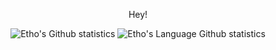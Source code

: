 <p align="center">Hey!</p>
<p float="left" align="center">
  <img src="https://github-readme-stats.vercel.app/api?username=EthoIRL&bg_color=00000000&title_color=fff&text_color=fff&show_icons=false&hide_border=true&include_all_commits=true&count_private=true" alt="Etho's Github statistics"/>
  <img src="https://github-readme-stats.vercel.app/api/top-langs/?username=EthoIRL&langs_count=12&bg_color=00000000&title_color=fff&text_color=fff&show_icons=false&hide_border=true&include_all_commits=true&count_private=true" alt="Etho's Language Github statistics"/>
</p>